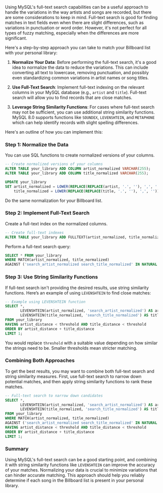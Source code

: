 Using MySQL's full-text search capabilities can be a useful approach to handle the variations in the way artists and songs are recorded, but there are some considerations to keep in mind. Full-text search is good for finding matches in text fields even when there are slight differences, such as variations in punctuation or word order. However, it's not perfect for all types of fuzzy matching, especially when the differences are more significant.

Here's a step-by-step approach you can take to match your Billboard list with your personal library:

1. **Normalize Your Data**: Before performing the full-text search, it's a good idea to normalize the data to reduce the variations. This can include converting all text to lowercase, removing punctuation, and possibly even standardizing common variations in artist names or song titles.

2. **Use Full-Text Search**: Implement full-text indexing on the relevant columns in your MySQL database (e.g., `artist` and `title`). Full-text search will allow you to find records that are close matches.

3. **Leverage String Similarity Functions**: For cases where full-text search may not be sufficient, you can use additional string similarity functions. MySQL 8.0 supports functions like `SOUNDEX`, `LEVENSHTEIN`, and `METAPHONE` which can help identify records with slight spelling differences.

Here's an outline of how you can implement this:

### Step 1: Normalize the Data

You can use SQL functions to create normalized versions of your columns.

```sql
-- Create normalized versions of your columns
ALTER TABLE your_library ADD COLUMN artist_normalized VARCHAR(255);
ALTER TABLE your_library ADD COLUMN title_normalized VARCHAR(255);

UPDATE your_library 
SET artist_normalized = LOWER(REPLACE(REPLACE(artist, '.', ''), ',', '')),
    title_normalized = LOWER(REPLACE(REPLACE(title, '.', ''), ',', ''));
```

Do the same normalization for your Billboard list.

### Step 2: Implement Full-Text Search

Create a full-text index on the normalized columns.

```sql
-- Create full-text indexes
ALTER TABLE your_library ADD FULLTEXT(artist_normalized, title_normalized);
```

Perform a full-text search query:

```sql
SELECT * FROM your_library
WHERE MATCH(artist_normalized, title_normalized) 
AGAINST ('search_artist_normalized search_title_normalized' IN NATURAL LANGUAGE MODE);
```

### Step 3: Use String Similarity Functions

If full-text search isn't providing the desired results, use string similarity functions. Here’s an example of using `LEVENSHTEIN` to find close matches:

```sql
-- Example using LEVENSHTEIN function
SELECT *, 
       LEVENSHTEIN(artist_normalized, 'search_artist_normalized') AS artist_distance,
       LEVENSHTEIN(title_normalized, 'search_title_normalized') AS title_distance
FROM your_library
HAVING artist_distance < threshold AND title_distance < threshold
ORDER BY artist_distance + title_distance
LIMIT 1;
```

You would replace `threshold` with a suitable value depending on how similar the strings need to be. Smaller thresholds mean stricter matching.

### Combining Both Approaches

To get the best results, you may want to combine both full-text search and string similarity measures. First, use full-text search to narrow down potential matches, and then apply string similarity functions to rank these matches.

```sql
-- Full-text search to narrow down candidates
SELECT *,
       LEVENSHTEIN(artist_normalized, 'search_artist_normalized') AS artist_distance,
       LEVENSHTEIN(title_normalized, 'search_title_normalized') AS title_distance
FROM your_library
WHERE MATCH(artist_normalized, title_normalized) 
AGAINST ('search_artist_normalized search_title_normalized' IN NATURAL LANGUAGE MODE)
HAVING artist_distance < threshold AND title_distance < threshold
ORDER BY artist_distance + title_distance
LIMIT 1;
```

### Summary

Using MySQL's full-text search can be a good starting point, and combining it with string similarity functions like `LEVENSHTEIN` can improve the accuracy of your matches. Normalizing your data is crucial to minimize variations that can hinder accurate matching. This approach should help you reliably determine if each song in the Billboard list is present in your personal library.